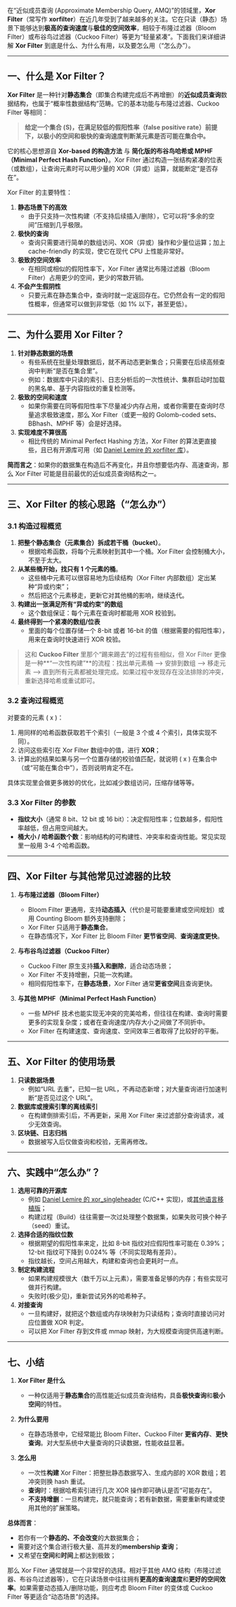 在“近似成员查询 (Approximate Membership Query, AMQ)”的领域里，**Xor Filter**（常写作 **xorfilter**）在近几年受到了越来越多的关注。它在只读（静态）场景下能够达到**极高的查询速度**与**极佳的空间效率**，相较于布隆过滤器（Bloom Filter）或布谷鸟过滤器（Cuckoo Filter）等更为“轻量紧凑”。下面我们来详细讲解 **Xor Filter** 到底是什么、为什么有用，以及要怎么用（“怎么办”）。

---

## 一、什么是 Xor Filter？

**Xor Filter** 是一种针对**静态集合**（即集合构建完成后不再增删）的**近似成员查询**数据结构，也属于“概率性数据结构”范畴。它的基本功能与布隆过滤器、Cuckoo Filter 等相同：

> **给定一个集合 \(S\)，在满足较低的假阳性率（false positive rate）前提下，以极小的空间和极快的查询速度判断某元素是否可能在集合中。**

它的核心思想源自 **Xor-based 的构造方法** 与 **简化版的布谷鸟哈希或 MPHF（Minimal Perfect Hash Function）**。Xor Filter 通过构造一张结构紧凑的位表（或数组），让查询元素时可以用少量的 XOR（异或）运算，就能断定“是否存在”。

Xor Filter 的主要特性：

1. **静态场景下的高效**
   - 由于只支持一次性构建（不支持后续插入/删除），它可以将“多余的空间”压缩到几乎极限。
2. **极快的查询**
   - 查询只需要进行简单的数组访问、XOR（异或）操作和少量位运算；加上 cache-friendly 的实现，使它在现代 CPU 上性能非常好。
3. **极致的空间效率**
   - 在相同或相似的假阳性率下，Xor Filter 通常比布隆过滤器（Bloom Filter）占用更少的空间，更少的常数开销。
4. **不会产生假阴性**
   - 只要元素在静态集合中，查询时就一定返回存在。它仍然会有一定的假阳性概率，但通常可以做到非常低（如 1% 以下，甚至更低）。

---

## 二、为什么要用 Xor Filter？

1. **针对静态数据的场景**
   - 有些系统在批量处理数据后，就不再动态更新集合；只需要在后续高频查询中判断“是否在集合里”。
   - 例如：数据库中只读的索引、日志分析后的一次性统计、集群启动时加载的黑名单、基于内容指纹的重复检测等。
2. **极致的空间和速度**
   - 如果你需要在同等假阳性率下尽量减少内存占用，或者你需要在查询时尽量追求极致速度，那么 Xor Filter（或更一般的 Golomb-coded sets、BBhash、MPHF 等）会是好选择。
3. **实现难度不算很高**
   - 相比传统的 Minimal Perfect Hashing 方法，Xor Filter 的算法更直接些，且已有开源库可用（如 [Daniel Lemire 的 xorfilter 库](https://github.com/FastFilter/xor_singleheader)）。

**简而言之**：如果你的数据集在构造后不再变化，并且你想要低内存、高速查询，那么 Xor Filter 可能是目前最优的近似成员查询结构之一。

---

## 三、Xor Filter 的核心思路（“怎么办”）

### 3.1 构造过程概览

1. **把整个静态集合（元素集合）拆成若干桶（bucket）**。
   - 根据哈希函数，将每个元素映射到其中一个桶。Xor Filter 会控制桶大小，不至于太大。
2. **从某些桶开始，找只有 1 个元素的桶**。
   - 这些桶中元素可以很容易地为后续结构（Xor Filter 内部数组）定出某种“异或约束”；
   - 然后把这个元素移走，更新它对其他桶的影响，继续迭代。
3. **构建出一张满足所有“异或约束”的数组**
   - 这个数组保证：每个元素在查询时都能用 XOR 校验到。
4. **最终得到一个紧凑的数组/位表**
   - 里面的每个位置存储一个 8-bit 或者 16-bit 的值（根据需要的假阳性率），用来在查询时快速进行 XOR 校验。

> 这和 **Cuckoo Filter** 里那个“踢来踢去”的过程有些相似，但 Xor Filter 更像是一种**“一次性构建”**的流程：找出单元素桶 ——> 安排到数组 ——> 移走元素 ——> 直到所有元素都被处理完成。如果过程中发现存在没法排除的冲突，重新选择哈希或重试即可。

### 3.2 查询过程概览

对要查的元素 \( x \)：

1. 用同样的哈希函数获取若干个索引（一般是 3 个或 4 个索引，具体实现不同）。
2. 访问这些索引在 Xor Filter 数组中的值，进行 **XOR**；
3. 计算出的结果如果与另一个位置存储的校验值匹配，就说明 \( x \) 在集合中（或“可能在集合中”），否则说明肯定不在。

具体实现里会做更多微妙的优化，比如减少数组访问，压缩存储等等。

### 3.3 Xor Filter 的参数

- **指纹大小**（通常 8 bit、12 bit 或 16 bit）：决定假阳性率；位数越多，假阳性率越低，但占用空间越大。
- **桶大小 / 哈希函数个数**：影响结构的可构建性、冲突率和查询性能。常见实现里一般用 3-4 个哈希函数。

---

## 四、Xor Filter 与其他常见过滤器的比较

1. **与布隆过滤器（Bloom Filter）**

   - Bloom Filter 更通用，支持**动态插入**（代价是可能要重建或空间规划）或用 Counting Bloom 额外支持删除；
   - Xor Filter 只适用于**静态集合**。
   - 在静态情况下，Xor Filter 比 Bloom Filter **更节省空间**、**查询速度更快**。

2. **与布谷鸟过滤器（Cuckoo Filter）**

   - Cuckoo Filter 原生支持**插入和删除**，适合动态场景；
   - Xor Filter 不支持增删，只能一次构建。
   - 相同假阳性率下，在**静态场景**，Xor Filter 通常**更省空间**且查询更快。

3. **与其他 MPHF（Minimal Perfect Hash Function）**
   - 一些 MPHF 技术也能实现无冲突的完美哈希，但往往在构建、查询时需要更多的实现复杂度；或者在查询速度/内存大小之间做了不同折中。
   - Xor Filter 在构建速度、查询速度、空间效率三者取得了比较好的平衡。

---

## 五、Xor Filter 的使用场景

1. **只读数据场景**
   - 例如“URL 去重”，已知一批 URL，不再动态新增；对大量查询进行加速判断“是否见过这个 URL”。
2. **数据库或搜索引擎的离线索引**
   - 在构建倒排索引后，不再更新，采用 Xor Filter 来过滤部分查询请求，减少无效查询。
3. **区块链、日志归档**
   - 数据被写入后仅做查询和校验，无需再修改。

---

## 六、实践中“怎么办”？

1. **选用可靠的开源库**
   - 例如 [Daniel Lemire 的 xor_singleheader](https://github.com/FastFilter/xor_singleheader) (C/C++ 实现)，或[其他语言移植版](https://github.com/FastFilter/GoBench)；
   - 构建过程（Build）往往需要一次过处理整个数据集，如果失败可换个种子（seed）重试。
2. **选择合适的指纹位数**
   - 根据期望的假阳性率来定，比如 8-bit 指纹对应假阳性率可能在 0.39%；12-bit 指纹可下降到 0.024% 等（不同实现略有差异）。
   - 指纹越长，空间占用越大，构建和查询也会更耗时一点。
3. **制定构建流程**
   - 如果构建规模很大（数千万以上元素），需要准备足够的内存；有些实现可做并行构建。
   - 失败时(极少见)，重新尝试另外的哈希种子。
4. **对接查询**
   - 一旦构建好，就把这个数组或内存块映射为只读结构；查询时直接访问对应位置做 XOR 判定。
   - 可以把 Xor Filter 存到文件或 mmap 映射，为大规模查询提供高速判断。

---

## 七、小结

1. **Xor Filter 是什么**

   - 一种仅适用于**静态集合**的高性能近似成员查询结构，具备**极快查询**和**极小空间**的特性。

2. **为什么要用**

   - 在静态场景中，它经常能比 Bloom Filter、Cuckoo Filter **更省内存**、**更快查询**。对大型系统中大量查询的只读数据，性能收益显著。

3. **怎么用**
   - 一次性**构建** Xor Filter：把整批静态数据写入、生成内部的 XOR 数组；若冲突则换 hash 重试。
   - **查询**时：根据哈希索引进行几次 XOR 操作即可确认是否“可能存在”。
   - **不支持增删**：一旦构建完，就只能查询；若有新数据，需要重新构建或使用其他的扩展策略。

**总体而言**：

- 若你有一个**静态的、不会改变**的大数据集合；
- 需要对这个集合进行极大量、高并发的**membership 查询**；
- 又希望在**空间**和**时间**上都达到极致；

那么 Xor Filter 通常就是一个非常好的选择。相对于其他 AMQ 结构（布隆过滤器、布谷鸟过滤器等），它在只读场景中往往拥有**更高的查询速度**和**更好的空间效率**。如果需要动态插入/删除功能，则应考虑 Bloom Filter 的变体或 Cuckoo Filter 等更适合“动态场景”的选择。
